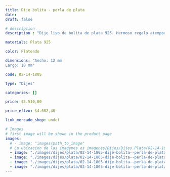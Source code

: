 ```yaml
---
title: Dije bolita - perla de plata
date: 
draft: false

# descripcion
description : "Dije liso de bolita de plata 925. Hermoso regalo atemporal."

materials: Plata 925

color: Plateado

dimensions: "Ancho: 12 mm 
Largo: 18 mm"

code: 02-14-1805

type: "Dijes"

categories: []

price: $5.510,00

price_eftvo: $4.682,40

link_mercado_shop: undef

# Images
# first image will be shown in the product page
images:
  # - image: "images/path_to_image"
  # La ubicacion de las imagenes es imagenes/Dijes/Dijes.Plata/02-14-1805-dije-bolita--perla-de-plata
  - image: "./images/dijes/plata/02-14-1805-dije-bolita--perla-de-plata_a.jpg"
  - image: "./images/dijes/plata/02-14-1805-dije-bolita--perla-de-plata_b.jpg"
  - image: "./images/dijes/plata/02-14-1805-dije-bolita--perla-de-plata_c.jpg"
  - image: "./images/dijes/plata/02-14-1805-dije-bolita--perla-de-plata_d.jpg"
---
```

